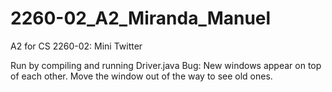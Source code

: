 # 2260-02_A2_Miranda_Manuel
A2 for CS 2260-02: Mini Twitter

Run by compiling and running Driver.java
Bug: New windows appear on top of each other. Move the window out of the way to see old ones.
